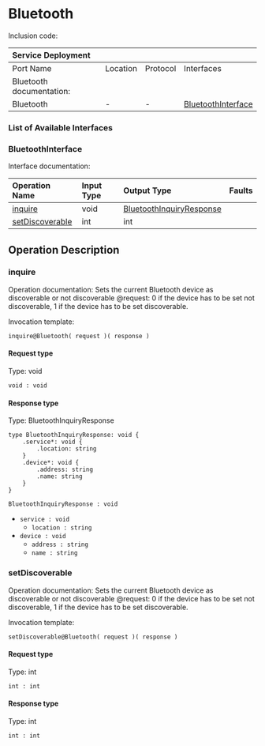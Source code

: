 <!-- cSpell:disable -->
<!-- markdownlint-disable -->
<!-- editorconfig-checker-disable -->
# Bluetooth

Inclusion code:

| Service Deployment       |          |          |                                                       |
|:-------------------------|:---------|:---------|:------------------------------------------------------|
| Port Name                | Location | Protocol | Interfaces                                            |
| Bluetooth documentation: |          |          |                                                       |
| Bluetooth                | -        | -        | [BluetoothInterface](bluetooth.md#BluetoothInterface) |

### List of Available Interfaces

### BluetoothInterface <a id="BluetoothInterface"></a>

Interface documentation:

| Operation Name                                  | Input Type | Output Type                                                       | Faults |
|:------------------------------------------------|:-----------|:------------------------------------------------------------------|:-------|
| [inquire](bluetooth.md#inquire)                 | void       | [BluetoothInquiryResponse](bluetooth.md#BluetoothInquiryResponse) |        |
| [setDiscoverable](bluetooth.md#setDiscoverable) | int        | int                                                               |        |

## Operation Description

### inquire <a id="inquire"></a>

Operation documentation: Sets the current Bluetooth device as discoverable or not discoverable @request: 0 if the device has to be set not discoverable, 1 if the device has to be set discoverable.

Invocation template:

```jolie
inquire@Bluetooth( request )( response )
```

#### Request type

Type: void

`void : void`

#### Response type <a id="BluetoothInquiryResponse"></a>

Type: BluetoothInquiryResponse

```jolie
type BluetoothInquiryResponse: void {
    .service*: void {
        .location: string
    }
    .device*: void {
        .address: string
        .name: string
    }
}
```

`BluetoothInquiryResponse : void`

* `service : void`
    * `location : string`
* `device : void`
    * `address : string`
    * `name : string`

### setDiscoverable <a id="setDiscoverable"></a>

Operation documentation: Sets the current Bluetooth device as discoverable or not discoverable @request: 0 if the device has to be set not discoverable, 1 if the device has to be set discoverable.

Invocation template:

```jolie
setDiscoverable@Bluetooth( request )( response )
```

#### Request type

Type: int

`int : int`

#### Response type

Type: int

`int : int`
